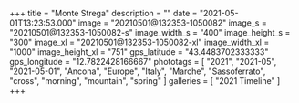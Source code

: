 +++
title = "Monte Strega"
description = ""
date = "2021-05-01T13:23:53.000"
image = "20210501@132353-1050082"
image_s = "20210501@132353-1050082-s"
image_width_s = "400"
image_height_s = "300"
image_xl = "20210501@132353-1050082-xl"
image_width_xl = "1000"
image_height_xl = "751"
gps_latitude = "43.4483702333333"
gps_longitude = "12.7822428166667"
phototags = [ "2021", "2021-05", "2021-05-01", "Ancona", "Europe", "Italy", "Marche", "Sassoferrato", "cross", "morning", "mountain", "spring" ]
galleries = [ "2021 Timeline" ]
+++
